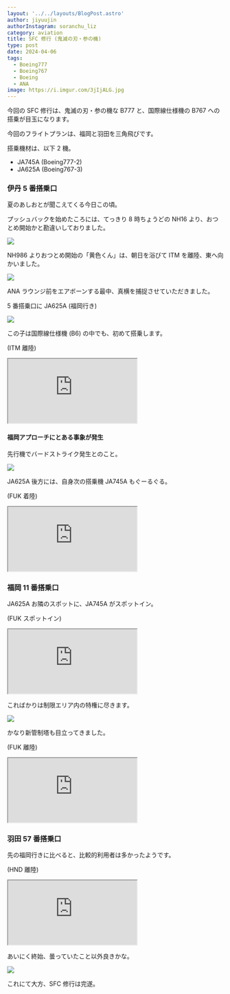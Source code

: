 ```yaml
---
layout: '../../layouts/BlogPost.astro'
author: jiyuujin
authorInstagram: soranchu_liz
category: aviation
title: SFC 修行 (鬼滅の刃・参の機)
type: post
date: 2024-04-06
tags:
  - Boeing777
  - Boeing767
  - Boeing
  - ANA
image: https://i.imgur.com/3jIjALG.jpg
---
```


今回の SFC 修行は、鬼滅の刃・参の機な B777 と、国際線仕様機の B767 への搭乗が目玉になります。

今回のフライトプランは、福岡と羽田を三角飛びです。

搭乗機材は、以下 2 機。

- JA745A (Boeing777-2)
- JA625A (Boeing767-3)

### 伊丹 5 番搭乗口

夏のあしおとが聞こえてくる今日この頃。

プッシュバックを始めたころには、てっきり 8 時ちょうどの NH16 より、おつとめ開始かと勘違いしておりました。

![](/assets/img/20240406/JA86AN_2.JPG)

NH986 よりおつとめ開始の「黄色くん」は、朝日を浴びて ITM を離陸、東へ向かいました。

![](/assets/img/20240406/JA86AN_3.JPG)

ANA ラウンジ前をエアボーンする最中、真横を捕捉させていただきました。

5 番搭乗口に JA625A (福岡行き)

![](/assets/img/20240406/JA625A_1.JPG)

この子は国際線仕様機 (B6) の中でも、初めて搭乗します。

(ITM 離陸)

<div class="wrapper">
  <div class="container">
    <iframe src="https://www.youtube.com/embed/bgWuIVTLZic" class="player" title="Boeing767 音" loading="lazy"></iframe>
  </div>
</div>

#### 福岡アプローチにとある事象が発生

先行機でバードストライク発生とのこと。

![](https://i.imgur.com/iqT5sYD.jpg)

JA625A 後方には、自身次の搭乗機 JA745A もぐーるぐる。

(FUK 着陸)

<div class="wrapper">
  <div class="container">
    <iframe src="https://www.youtube.com/embed/P3VVMXIaI1g" class="player" title="Boeing767 音" loading="lazy"></iframe>
  </div>
</div>

### 福岡 11 番搭乗口

JA625A お隣のスポットに、JA745A がスポットイン。

(FUK スポットイン)

<div class="wrapper">
  <div class="container">
    <iframe src="https://www.youtube.com/embed/Bzv6DlvClFA" class="player" title="ライブカメラ" loading="lazy"></iframe>
  </div>
</div>

こればかりは制限エリア内の特権に尽きます。

![](/assets/img/20240406/JA745A_1.JPG)

かなり新管制塔も目立ってきました。

(FUK 離陸)

<div class="wrapper">
  <div class="container">
    <iframe src="https://www.youtube.com/embed/M40DgaUVTjM" class="player" title="Boeing777 音" loading="lazy"></iframe>
  </div>
</div>

### 羽田 57 番搭乗口

先の福岡行きに比べると、比較的利用者は多かったようです。

(HND 離陸)

<div class="wrapper">
  <div class="container">
    <iframe src="https://www.youtube.com/embed/DNN8ykQop7A" class="player" title="Boeing777 音" loading="lazy"></iframe>
  </div>
</div>

あいにく終始、曇っていたこと以外良きかな。

![](/assets/img/20240406/JA745A_3.JPG)

これにて大方、SFC 修行は完遂。
